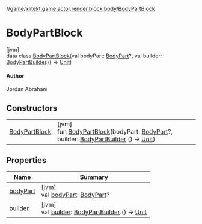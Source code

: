 //[game](../../../index.md)/[xlitekt.game.actor.render.block.body](../index.md)/[BodyPartBlock](index.md)

# BodyPartBlock

[jvm]\
data class [BodyPartBlock](index.md)(val bodyPart: [BodyPart](../-body-part/index.md)?, val builder: [BodyPartBuilder](../-body-part-builder/index.md).() -&gt; [Unit](https://kotlinlang.org/api/latest/jvm/stdlib/kotlin/-unit/index.html))

#### Author

Jordan Abraham

## Constructors

| | |
|---|---|
| [BodyPartBlock](-body-part-block.md) | [jvm]<br>fun [BodyPartBlock](-body-part-block.md)(bodyPart: [BodyPart](../-body-part/index.md)?, builder: [BodyPartBuilder](../-body-part-builder/index.md).() -&gt; [Unit](https://kotlinlang.org/api/latest/jvm/stdlib/kotlin/-unit/index.html)) |

## Properties

| Name | Summary |
|---|---|
| [bodyPart](body-part.md) | [jvm]<br>val [bodyPart](body-part.md): [BodyPart](../-body-part/index.md)? |
| [builder](builder.md) | [jvm]<br>val [builder](builder.md): [BodyPartBuilder](../-body-part-builder/index.md).() -&gt; [Unit](https://kotlinlang.org/api/latest/jvm/stdlib/kotlin/-unit/index.html) |
